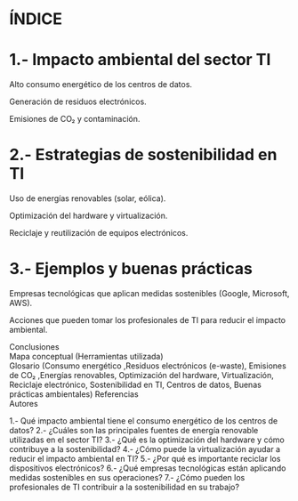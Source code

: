 # ÍNDICE  

# 1.- Impacto ambiental del sector TI

Alto consumo energético de los centros de datos.

Generación de residuos electrónicos.

Emisiones de CO₂ y contaminación.

# 2.- Estrategias de sostenibilidad en TI

Uso de energías renovables (solar, eólica).

Optimización del hardware y virtualización.

Reciclaje y reutilización de equipos electrónicos.

# 3.- Ejemplos y buenas prácticas

Empresas tecnológicas que aplican medidas sostenibles (Google, Microsoft, AWS).

Acciones que pueden tomar los profesionales de TI para reducir el impacto ambiental.

Conclusiones  
Mapa conceptual (Herramientas utilizada)  
Glosario (Consumo energético ,Residuos electrónicos (e-waste), Emisiones de CO₂ ,Energías renovables, Optimización del hardware, Virtualización, Reciclaje electrónico, Sostenibilidad en TI, Centros de datos, Buenas prácticas ambientales) 
Referencias  
Autores  

1.- Qué impacto ambiental tiene el consumo energético de los centros de datos?
2.- ¿Cuáles son las principales fuentes de energía renovable utilizadas en el sector TI?
3.- ¿Qué es la optimización del hardware y cómo contribuye a la sostenibilidad?
4.- ¿Cómo puede la virtualización ayudar a reducir el impacto ambiental en TI?
5.- ¿Por qué es importante reciclar los dispositivos electrónicos?
6.- ¿Qué empresas tecnológicas están aplicando medidas sostenibles en sus operaciones?
7.- ¿Cómo pueden los profesionales de TI contribuir a la sostenibilidad en su trabajo?

